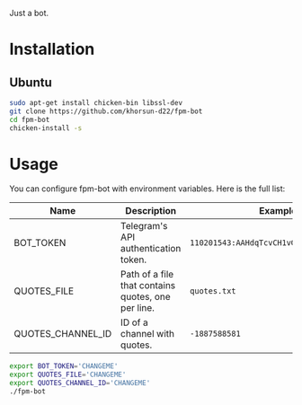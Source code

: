 Just a bot.

# Installation

## Ubuntu

```sh
sudo apt-get install chicken-bin libssl-dev
git clone https://github.com/khorsun-d22/fpm-bot
cd fpm-bot
chicken-install -s
```

# Usage

You can configure fpm-bot with environment variables. Here is the full list:

| Name              | Description                                        | Example value                                  |
| ---               | ---                                                | ---                                            |
| BOT_TOKEN         | Telegram's API authentication token.               | `110201543:AAHdqTcvCH1vGWJxfSeofSAs0K5PALDsaw` |
| QUOTES_FILE       | Path of a file that contains quotes, one per line. | `quotes.txt`                                   |
| QUOTES_CHANNEL_ID | ID of a channel with quotes.                       | `-1887588581`                                  |

```sh 
export BOT_TOKEN='CHANGEME'
export QUOTES_FILE='CHANGEME'
export QUOTES_CHANNEL_ID='CHANGEME'
./fpm-bot
```
